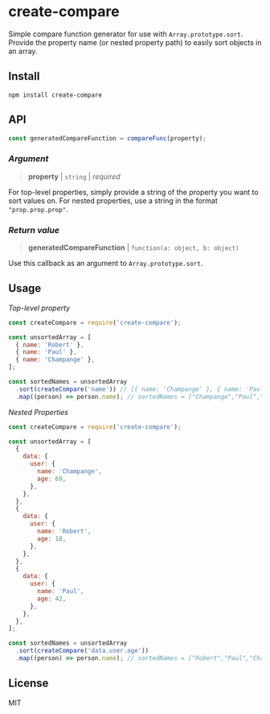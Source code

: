 # create-compare

Simple compare function generator for use with `Array.prototype.sort`. Provide the property name (or nested property path) to easily sort objects in an array.

## Install

```
npm install create-compare
```

## API

```js
const generatedCompareFunction = compareFunc(property);
```

### <i>Argument</i>

> <b>property</b> | `string` | _required_

For top-level properties, simply provide a string of the property you want to sort values on. For nested properties, use a string in the format `"prop.prop.prop"`.

### <i>Return value</i>

> <b>generatedCompareFunction</b> | `function(a: object, b: object)`

Use this callback as an argument to `Array.prototype.sort`.

## Usage

<i>Top-level property</i>

```js
const createCompare = require('create-compare');

const unsortedArray = [
  { name: 'Robert' },
  { name: 'Paul' },
  { name: 'Champange' },
];

const sortedNames = unsortedArray
  .sort(createCompare('name')) // [{ name: 'Champange' }, { name: 'Paul' }, { name: 'Robert' }]
  .map((person) => person.name); // sortedNames = ["Champange","Paul","Robert"]
```

<i>Nested Properties</i>

```js
const createCompare = require('create-compare');

const unsortedArray = [
  {
    data: {
      user: {
        name: 'Champange',
        age: 69,
      },
    },
  },
  {
    data: {
      user: {
        name: 'Robert',
        age: 18,
      },
    },
  },
  {
    data: {
      user: {
        name: 'Paul',
        age: 42,
      },
    },
  },
];

const sortedNames = unsortedArray
  .sort(createCompare('data.user.age'))
  .map((person) => person.name); // sortedNames = ["Robert","Paul","Champagne"]
```

## License

MIT
